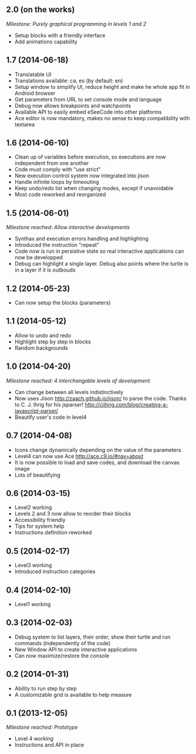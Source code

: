 ## 2.0 (on the works)

 *Milestone: Purely graphical programming in levels 1 and 2*
 * Setup blocks with a friendly interface
 * Add animations capability

## 1.7 (2014-06-18)

 * Translatable UI
 * Translations available: ca, es (by default: en)
 * Setup window to simplify UI, reduce height and make he whole app fit in Android browser
 * Get parameters from URL to set console mode and language
 * Debug now allows breakpoints and watchpoints
 * Available API to easily embed eSeeCode into other platforms
 * Ace editor is now mandatory, makes no sense to keep compatibility with textarea

## 1.6 (2014-06-10)

 * Clean up of variables before execution, so executions are now independent from one another
 * Code must comply with "use strict"
 * New execution control system now integrated into jison
 * Handle infinite loops by timeouting
 * Keep undo/redo list when changing modes, except if unavoidable
 * Most code reworked and reorganized

## 1.5 (2014-06-01)

 *Milestone reached: Allow interactive developments*
 * Synthax and execution errors handling and highlighting
 * Introduced the instruction "repeat"
 * Code now is run in persistive state so real interactive applications can now be developped
 * Debug can highlight a single layer. Debug also points where the turtle is in a layer if it is outbouds

## 1.2 (2014-05-23)

 * Can now setup the blocks (parameters)

## 1.1 (2014-05-12)

 * Allow to undo and redo
 * Highlight step by step in blocks
 * Random backgrounds

## 1.0 (2014-04-20)

 *Milestone reached: 4 interchangable levels of development*
 * Can change between all levels indistinctively
 * Now uses Jison http://zaach.github.io/jison/ to parse the code. Thanks to C. J. Ihrig for his jsparser! http://cjihrig.com/blog/creating-a-javascript-parser/
 * Beautify user's code in level4

## 0.7 (2014-04-08)

 * Icons change dynamically depending on the value of the parameters
 * Level4 can now use Ace http://ace.c9.io/#nav=about
 * It is now possible to load and save codes, and download the canvas image
 * Lots of beautifying

## 0.6 (2014-03-15)

 * Level2 working
 * Levels 2 and 3 now allow to reorder their blocks
 * Accessibility friendly
 * Tips for system help
 * Instructions definition reworked

## 0.5 (2014-02-17)

 * Level3 working
 * Introduced instruction categories

## 0.4 (2014-02-10)

 * Level1 working

## 0.3 (2014-02-03)

 * Debug system to list layers, their order, show their turtle and run commands (independently of the code)
 * New Window API to create interactive applications
 * Can now maximize/restore the console

## 0.2 (2014-01-31)

 * Ability to run step by step
 * A customizable grid is available to help measure

## 0.1 (2013-12-05)

 *Milestone reached: Prototype*
 * Level 4 working
 * Instructions and API in place
